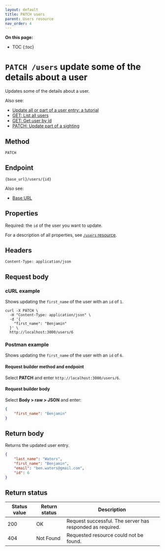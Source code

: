 ```yaml
---
layout: default
title: PATCH users
parent: Users resource
nav_order: 4
---
```


**On this page:**

- TOC
{:toc}

# `PATCH /users` update some of the details about a user

Updates some of the details about a user.

Also see:

- [Update all or part of a user entry: a tutorial](../../tutorials/update-user.md)
- [GET: List all users](./users-get.md)
- [GET: Get user by id](./users-get.md)
- [PATCH: Update part of a sighting](../sightings/sightings-patch.md)

## Method

`PATCH`

## Endpoint

`{base_url}/users/{id}`

Also see:

- [Base URL](../base-url.md)

## Properties

Required: the `id` of the user you want to update.

For a description of all properties, see [`/users` resource](./users-resource.md#properties).

## Headers

`Content-Type: application/json`

## Request body

### cURL example

Shows updating the `first_name` of the user with an `id` of `1`.

```shell
curl -X PATCH \
  -H "Content-Type: application/json" \
  -d '{
    "first_name": "Benjamin"
  }' \
  http://localhost:3000/users/6
```

### Postman example

Shows updating the `first_name` of the user with an `id` of `6`.

#### Request builder method and endpoint

Select **PATCH** and enter  `http://localhost:3000/users/6`.

#### Request builder body

Select **Body > raw > JSON** and enter:

```json
{
    "first_name": "Benjamin"
}
```

## Return body

Returns the updated user entry.

```json
{
    "last_name": "Waters",
    "first_name": "Benjamin",
    "email": "ben.waters@gmail.com",
    "id": 6
}
```

## Return status

| Status value | Return status | Description                                               |
| ------------ | ------------- | --------------------------------------------------------- |
| 200          | OK            | Request successful. The server has responded as required. |
| 404          | Not Found     | Requested resource could not be found.                    |
